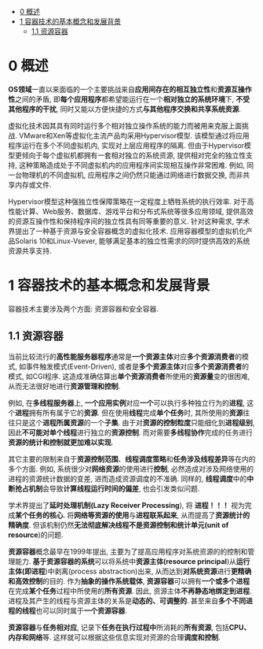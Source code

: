 
<!-- @import "[TOC]" {cmd="toc" depthFrom=1 depthTo=6 orderedList=false} -->

<!-- code_chunk_output -->

* [0 概述](#0-概述)
* [1 容器技术的基本概念和发展背景](#1-容器技术的基本概念和发展背景)
	* [1.1 资源容器](#11-资源容器)

<!-- /code_chunk_output -->

# 0 概述

**OS领域**一直以来面临的一个主要挑战来自**应用间存在的相互独立性**和**资源互操作性**之间的矛盾, 即**每个应用程序**都希望能运行在一个**相对独立的系统环境**下, **不受其他程序的干扰**, 同时又能以方便快捷的方式**与其他程序交换和共享系统资源**.

虚拟化技术因其具有同时运行多个相对独立操作系统的能力而被用来克服上面挑战. VMware和Xen等虚拟化主流产品均采用Hypervisor模型. 该模型通过将应用程序运行在多个不同虚拟机内, 实现对上层应用程序的隔离. 但由于Hypervisor模型更倾向于每个虚拟机都拥有一套相对独立的系统资源, 提供相对完全的独立性支持, 这种策略造成处于不同虚拟机内的应用程序间实现相互操作非常困难. 例如, 同一台物理机的不同虚拟机, 应用程序之间仍然只能通过网络进行数据交换, 而非共享内存或文件.

Hypervisor模型这种强独立性保障策略在一定程度上牺牲系统的执行效率. 对于高性能计算、Web服务、数据库、游戏平台和分布式系统等很多应用领域, 提供高效的资源互操作性和保持程序间的独立性具有同等重要的意义. 针对这种需求, 学术界提出了一种基于资源与安全容器概念的虚拟化技术. 应用容器模型的虚拟机化产品Solaris 10和Linux\-Vsever, 能够满足基本的独立性需求的同时提供高效的系统资源共享支持. 

# 1 容器技术的基本概念和发展背景

容器技术主要涉及两个方面: 资源容器和安全容器. 

## 1.1 资源容器

当前比较流行的**高性能服务器程序**通常是**一个资源主体**对应**多个资源消费者**的模式, 如事件触发模式(Event\-Driven), 或者是**多个资源主体**对应**多个资源消费者**的模式, 如CGI程序. 这造成准确估算出**单个资源消费者**所使用的**资源量**变的很困难, 从而无法很好地进行**资源管理和控制**. 

例如, 在**多线程服务器**上, **一个应用实例**对应**一个**可以执行多种独立行为的**进程**, 这个**进程**拥有所有属于它的**资源**. 但在使用**线程**完成**单个任务**时, 其所使用的**资源**往往只是这个**进程所属资源**的一个**子集**. 由于对**资源的控制粒度**只能细化到**进程级别**, 因此**不可能对单个线程**进行独立的**资源控制**. 而对需要**多线程协作**完成的任务进行**资源的统计和控制就更加难以实现**. 

其它主要的限制来自于**资源控制范围**、**线程调度策略**和**任务涉及线程差异**等在内的多个方面. 例如, 系统很少对**网络资源**的使用进行**控制**, 必然造成对涉及网络使用的进程的资源统计数据的变差, 进而造成资源调度的不准确. 同样的, **线程调度**中的**中断抢占机制**会导致**计算线程运行时间的偏差**, 也会引发类似问题.

学术界提出了**延时处理机制(Lazy Receiver Processing**), 将 **进程！！！** 视为完成**某个任务的核心**. 将**网络等资源的使用**与**进程联系起来**, 从而提高了**资源统计的精确度**. 但该机制仍然**无法彻底解决线程不是资源控制和统计单元(unit of resource**)的问题.

**资源容器**概念最早在1999年提出, 主要为了提高应用程序对系统资源的的控制和管理能力. **基于资源容器的系统**可以将系统中**资源主体(resource principal**)从**运行主体(即进程**)中剥离(process abstraction)出来, 从而达到**对系统资源**进行**更精确和高效控制**的目的. 作为**抽象的操作系统载体**, **资源容器**可以拥有**一个或多个进程**在完成**某个任务**过程中所使用的**所有资源**. 因此, 资源主体**不再静态地绑定到进程**. 进程及其产生的线程与资源主体的关系是**动态的、可调整的**. 甚至来自**多个不同进程的线程**也可以同时属于**一个资源容器**. 

**资源容器**与**任务相对应**, 记录下**任务在执行过程中**所消耗的**所有资源**, 包括**CPU、内存和网络**等. 这样就可以根据这些信息实现对资源的合理**调度和控制**.

